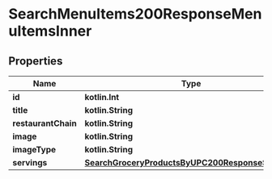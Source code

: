 
# SearchMenuItems200ResponseMenuItemsInner

## Properties
Name | Type | Description | Notes
------------ | ------------- | ------------- | -------------
**id** | **kotlin.Int** |  | 
**title** | **kotlin.String** |  | 
**restaurantChain** | **kotlin.String** |  | 
**image** | **kotlin.String** |  | 
**imageType** | **kotlin.String** |  | 
**servings** | [**SearchGroceryProductsByUPC200ResponseServings**](SearchGroceryProductsByUPC200ResponseServings.md) |  |  [optional]



